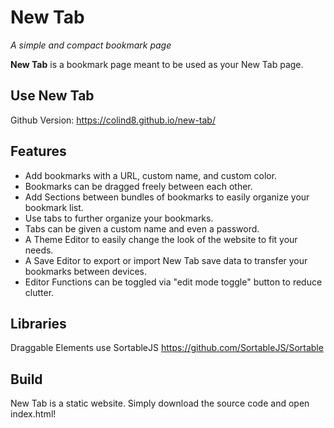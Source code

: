 # New Tab
*A simple and compact bookmark page*

**New Tab** is a bookmark page meant to be used as your New Tab page.

## Use New Tab
Github Version: https://colind8.github.io/new-tab/

## Features
- Add bookmarks with a URL, custom name, and custom color.
- Bookmarks can be dragged freely between each other.
- Add Sections between bundles of bookmarks to easily organize your bookmark list.
- Use tabs to further organize your bookmarks.
- Tabs can be given a custom name and even a password.
- A Theme Editor to easily change the look of the website to fit your needs.
- A Save Editor to export or import New Tab save data to transfer your bookmarks between devices.
- Editor Functions can be toggled via "edit mode toggle" button to reduce clutter.

## Libraries
Draggable Elements use SortableJS
https://github.com/SortableJS/Sortable

## Build
New Tab is a static website. Simply download the source code and open index.html!